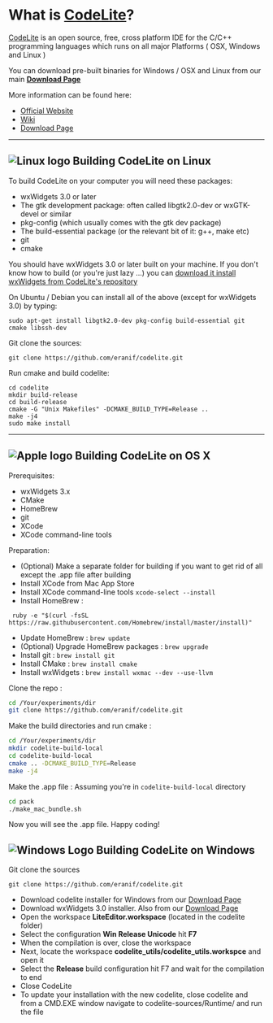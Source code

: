 
What is [CodeLite][2]?
====

[CodeLite][3] is an open source, free, cross platform IDE for the C/C++ programming languages which runs on all major Platforms ( OSX, Windows and Linux )

You can download pre-built binaries for Windows / OSX and Linux from our main **[Download Page][4]**

More information can be found here:

 - [Official Website][5]
 - [Wiki][6]
 - [Download Page][11]
 
----------


![Linux logo][7] Building CodeLite on Linux
----

To build CodeLite on your computer you will need these packages:

 - wxWidgets 3.0 or later
 - The gtk development package: often called libgtk2.0-dev or wxGTK-devel or similar
 - pkg-config (which usually comes with the gtk dev package)
 - The build-essential package (or the relevant bit of it: g++, make etc)
 - git
 - cmake

You should have wxWidgets 3.0 or later built on your machine. If you don't know how to build (or you're just lazy ...) you can [download it install wxWidgets from CodeLite's repository][8]


On Ubuntu / Debian you can install all of the above (except for wxWidgets 3.0) by typing:

    sudo apt-get install libgtk2.0-dev pkg-config build-essential git cmake libssh-dev

Git clone the sources:

    git clone https://github.com/eranif/codelite.git

Run cmake and build codelite:

    cd codelite
    mkdir build-release
    cd build-release
    cmake -G "Unix Makefiles" -DCMAKE_BUILD_TYPE=Release ..
    make -j4
    sudo make install

----------

![Apple logo][12] Building CodeLite on OS X
----
Prerequisites:
 - wxWidgets 3.x
 - CMake
 - HomeBrew
 - git
 - XCode
 - XCode command-line tools
 
Preparation:
 - (Optional) Make a separate folder for building if you want to get rid of all except the .app file after building
 - Install XCode from Mac App Store
 - Install XCode command-line tools `xcode-select --install`
 - Install HomeBrew :
```
 ruby -e "$(curl -fsSL https://raw.githubusercontent.com/Homebrew/install/master/install)"
```
 - Update HomeBrew : `brew update`
 - (Optional) Upgrade HomeBrew packages : `brew upgrade`
 - Install git : `brew install git`
 - Install CMake : `brew install cmake`
 - Install wxWidgets : `brew install wxmac --dev --use-llvm`
 

Clone the repo :

  ```bash
  cd /Your/experiments/dir
  git clone https://github.com/eranif/codelite.git
  ```
 
 Make the build directories and run cmake :
 
  ```bash
  cd /Your/experiments/dir
  mkdir codelite-build-local
  cd codelite-build-local
  cmake .. -DCMAKE_BUILD_TYPE=Release
  make -j4
  ```
 
 Make the .app file :
 Assuming you're in `codelite-build-local` directory
 
  ```bash
  cd pack
  ./make_mac_bundle.sh
  ```
Now you will see the .app file. Happy coding!

![Windows Logo][9] Building CodeLite on Windows
----
Git clone the sources

    git clone https://github.com/eranif/codelite.git


 - Download codelite installer for Windows from our [Download Page][10]
 - Download wxWidgets 3.0 installer. Also from our [Download Page][11]
 - Open the workspace **LiteEditor.workspace** (located in the codelite folder)
 - Select the configuration **Win Release Unicode** hit **F7**
 - When the compilation is over, close the workspace
 - Next, locate the workspace **codelite_utils/codelite_utils.workspce** and open it
 - Select the **Release** build configuration hit F7 and wait for the compilation to end
 - Close CodeLite
 - To update your installation with the new codelite, close codelite and from a CMD.EXE window navigate to codelite-sources/Runtime/ and run the file 


  [1]: http://codelite.org/images/logo.png
  [2]: http://codelite.org
  [3]: http://codelite.org
  [4]: http://codelite.org/support.php
  [5]: http://codelite.org
  [6]: http://wiki.codelite.org
  [7]: http://wxcrafter.codelite.org/img/linux.png
  [8]: http://www.codelite.org/LiteEditor/WxWidgets30Binaries
  [9]: http://wxcrafter.codelite.org/img/windows.png
  [10]: http://codelite.org/support.php
  [11]: http://codelite.org/support.php
  [12]: https://lh6.googleusercontent.com/-OMHi1w_3gNk/AAAAAAAAAAI/AAAAAAAAAAA/NrDEagpDUQI/s46-c-k-no/photo.jpg
